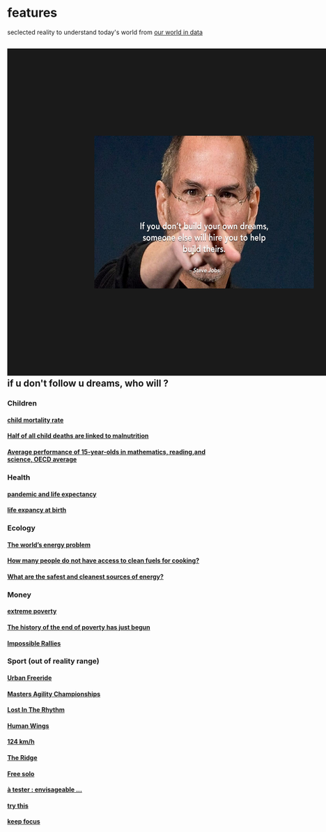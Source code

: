 # features
seclected reality to understand today's world from [our world in data](https://ourworldindata.org/)

<a href="https://youtu.be/hB6bfw622fo" target="_blank"><img src="https://github.com/Math13Net/features/blob/main/dream.jpg" alt="Math TS" width="600" height="350" border="200" /></a>  
if u don't follow u dreams, who will ?
-----------------------------------



### Children

#### [child mortality rate](https://ourworldindata.org/grapher/child-mortality?time=earliest..latest)
#### [Half of all child deaths are linked to malnutrition](https://ourworldindata.org/half-child-deaths-linked-malnutrition)
#### [Average performance of 15-year-olds in mathematics, reading,and science, OECD average](https://ourworldindata.org/grapher/average-performance-of-15-year-olds-in-mathematics-reading-and-science?country=OECD+average~FRA)
#### []()


### Health
#### [pandemic and life expectancy](https://ourworldindata.org/data-insights#most-recent-data-insight)
#### [life expancy at birth](https://ourworldindata.org/grapher/life-expectancy)
#### []()
#### []()

### Ecology
#### [The world’s energy problem](https://ourworldindata.org/worlds-energy-problem)
#### [How many people do not have access to clean fuels for cooking?](https://ourworldindata.org/no-clean-cooking-fuels)
#### [What are the safest and cleanest sources of energy?](https://ourworldindata.org/no-clean-cooking-fuels)

### Money
#### [extreme poverty](https://ourworldindata.org/explorers/poverty-explorer?Indicator=Share+in+poverty&Poverty+line=%242.15+per+day%3A+International+Poverty+Line&Household+survey+data+type=Show+data+from+both+income+and+consumption+surveys&Show+breaks+between+less+comparable+surveys=false&country=BGD~BOL~KEN~MOZ~NGA~ZMB)
#### [The history of the end of poverty has just begun](https://ourworldindata.org/history-of-poverty-has-just-begun)
#### [Impossible Rallies](https://youtu.be/4Ks4fJTFTXU?si=_KgUL-B_rXQrxAzQ)
#### []()


### Sport (out of reality range)
#### [Urban Freeride](https://youtu.be/Jk7rliZpuSs?si=44bQkPFTiPszS1v_)
#### [Masters Agility Championships](https://youtu.be/jH2d_4XJTkY?si=78uqI_8jaYgn-YXJ)
#### [Lost In The Rhythm](https://youtu.be/FEWi3l1ghD4?si=18yG6sbe3irHGIED)
#### [Human Wings](https://youtu.be/TWfph3iNC-k?si=57CKINtYTitw8vxl)
#### [124 km/h](https://youtu.be/l4ivrP6-X28?si=5JFn6WtWR6GpJxET)
#### [The Ridge](https://youtu.be/xQ_IQS3VKjA?si=65s9xndYXGV0JD0B)
#### [Free solo](https://youtu.be/rgFYYNm8kyg?si=Ko3fu6ajdipFmFPr)
#### [à tester : envisageable ...](https://youtu.be/h_vw6CsgrR4?si=mBNJir64DexKU1SX)
#### [try this](https://youtu.be/gWZ8PwO0CkQ?si=FHDBCoNtea_Oo0sL)
#### [keep focus](https://youtu.be/YzqST4Ps_k0?si=7wHuO-7-Fc2gWEIJ)

